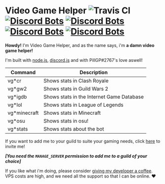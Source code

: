 # Video Game Helper ![Travis CI](https://travis-ci.org/PillGP/video-game-helper.svg?branch=master) [![Discord Bots](https://discordbots.org/api/widget/status/357164743489880074.png?noavatar=true)](https://discordbots.org/bot/357164743489880074?utm_source=widget) [![Discord Bots](https://discordbots.org/api/widget/servers/357164743489880074.png?noavatar=true)](https://discordbots.org/bot/357164743489880074?utm_source=widget) [![Discord Bots](https://discordbots.org/api/widget/lib/357164743489880074.png?noavatar=true)](https://discordbots.org/bot/357164743489880074?utm_source=widget) [![Discord Bots](https://discordbots.org/api/widget/owner/357164743489880074.png?noavatar=true)](https://discordbots.org/bot/357164743489880074?utm_source=widget)

**Howdy!**
I'm Video Game Helper, and as the name says, i'm __a damn video game helper!__

I'm built with [node.js](https://nodejs.org), [discord.js](https://discord.js.org) and with PillGP#2767's love aswell!

| Command      | Description                               |
|--------------|-------------------------------------------|
| vg*cr        | Shows stats in Clash Royale               |
| vg*gw2       | Shows stats in Guild Wars 2               |
| vg*igdb      | Shows stats in the Internet Game Database |
| vg*lol       | Shows stats in League of Legends          |
| vg*minecraft | Shows stats in Minecraft                  |
| vg*osu       | Shows stats in osu!                       |
| vg*stats     | Shows stats about the bot                 |

If you want to add me to your guild to suite your gaming needs, click [here](https://discordapp.com/oauth2/authorize?client_id=357164743489880074&scope=bot&permissions=281664) to invite me!

*__[You need the `MANAGE_SERVER` permission to add me to a guild of your choice]__*

If you like what i'm doing, please consider [giving my developer a coffee](https://ko-fi.com/pillgp). VPS costs are high, and we need all the support so that I can be online. ❤